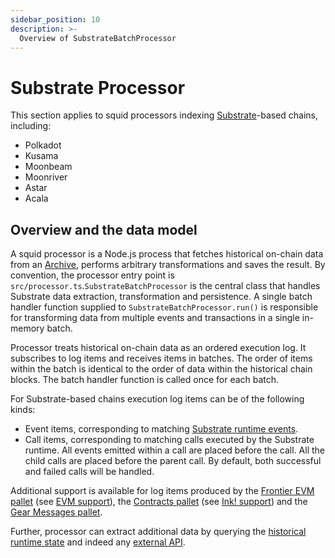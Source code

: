 ```yaml
---
sidebar_position: 10
description: >-
  Overview of SubstrateBatchProcessor
---
```


# Substrate Processor

This section applies to squid processors indexing [Substrate](https://substrate.io)-based chains, including:

- Polkadot
- Kusama
- Moonbeam
- Moonriver
- Astar
- Acala

## Overview and the data model

A squid processor is a Node.js process that fetches historical on-chain data from an [Archive](/archives), performs arbitrary transformations and saves the result. By convention, the processor entry point is `src/processor.ts`.`SubstrateBatchProcessor` is the central class that handles Substrate data extraction, transformation and persistence. A single batch handler function supplied to `SubstrateBatchProcessor.run()` is responsible for transforming data from multiple events and transactions in a single in-memory batch.

Processor treats historical on-chain data as an ordered execution log. It subscribes to log items and receives items in batches. The order of items within the batch is identical to the order of data within the historical chain blocks. The batch handler function is called once for each batch.

For Substrate-based chains execution log items can be of the following kinds:

- Event items, corresponding to matching [Substrate runtime events](https://docs.substrate.io/main-docs/build/events-errors/).
- Call items, corresponding to matching calls executed by the Substrate runtime. All events emitted within a call are placed before the call. All the child calls are placed before the parent call. By default, both successful and failed calls will be handled.

Additional support is available for log items produced by the [Frontier EVM pallet](https://paritytech.github.io/frontier/frame/evm.html) (see [EVM support](/substrate-indexing/evm-support)), the [Contracts pallet](https://crates.parity.io/pallet_contracts/index.html) (see [Ink! support](/substrate-indexing/wasm-support)) and the [Gear Messages pallet](/substrate-indexing/gear-support).

Further, processor can extract additional data by querying the [historical runtime state](/substrate-indexing/storage-state-calls) and indeed any [external API](https://github.com/subsquid/squid-external-api-example).
